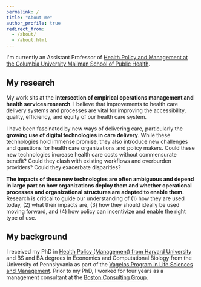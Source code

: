 ```yaml
---
permalink: /
title: "About me"
author_profile: true
redirect_from: 
  - /about/
  - /about.html
---
```


I'm currently an Assistant Professor of [Health Policy and Management at the Columbia University Mailman School of Public Health](https://www.publichealth.columbia.edu/academics/departments/health-policy-management). 

My research
---
My work sits at the **intersection of empirical operations management and health services research**. I believe that improvements to health care delivery systems and processes are vital for improving the accessibility, quality, efficiency, and equity of our health care system. 

I have been fascinated by new ways of delivering care, particularly the **growing use of digital technologies in care delivery**. While these technologies hold immense promise, they also introduce new challenges and questions for health care organizations and policy makers. Could these new technologies increase health care costs without commensurate benefit? Could they clash with existing workflows and overburden providers? Could they exacerbate disparities? 

**The impacts of these new technologies are often ambiguous and depend in large part on how organizations deploy them and whether operational processes and organizational structures are adapted to enable them.** Research is critical to guide our understanding of (1) how they are used today, (2) what their impacts are, (3) how they should ideally be used moving forward, and (4) how policy can incentivize and enable the right type of use. 

My background
---
I received my PhD in [Health Policy (Management) from Harvard University](https://www.hbs.edu/doctoral/phd-programs/health-policy/Pages/default.aspx) and BS and BA degrees in Economics and Computational Biology from the University of Pennslyvania as part of the [Vagelos Program in Life Sciences and Management](https://lsm.upenn.edu/). Prior to my PhD, I worked for four years as a management consultant at the [Boston Consulting Group](https://www.bcg.com/).